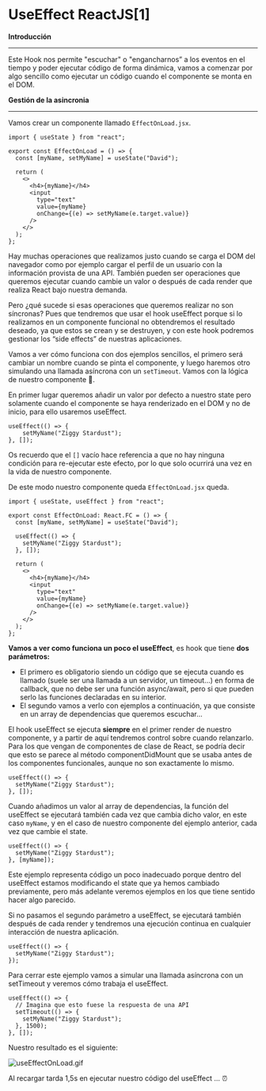 # UseEffect ReactJS[1]

**Introducción**

---

Este Hook nos permite "escuchar" o "engancharnos” a los eventos en el tiempo y poder ejecutar código de forma dinámica, vamos a comenzar por algo sencillo como ejecutar un código cuando el componente se monta en el DOM. 

**Gestión de la asincronia**

---

Vamos  crear un componente llamado `EffectOnLoad.jsx`.

```tsx
import { useState } from "react";

export const EffectOnLoad = () => {
  const [myName, setMyName] = useState("David");

  return (
    <>
      <h4>{myName}</h4>
      <input
        type="text"
        value={myName}
        onChange={(e) => setMyName(e.target.value)}
      />
    </>
  );
};
```

Hay muchas operaciones que realizamos justo cuando se carga el DOM del navegador como por ejemplo cargar el perfil de un usuario con la información provista de una API. También pueden ser operaciones que queremos ejecutar cuando cambie un valor o después de cada render que realiza React bajo nuestra demanda. 

Pero ¿qué sucede si esas operaciones que queremos realizar no son síncronas? Pues que tendremos que usar el hook useEffect porque si lo realizamos en un componente funcional no obtendremos el resultado deseado, ya que estos se crean y se destruyen, y con este hook podremos gestionar los “side effects” de nuestras aplicaciones.

Vamos a ver cómo funciona con dos ejemplos sencillos, el primero será cambiar un nombre cuando se pinta el componente, y luego haremos otro simulando una llamada asíncrona con un `setTimeout`. Vamos con la lógica de nuestro componente 🚀.

En primer lugar queremos añadir un valor por defecto a nuestro state pero solamente cuando el componente se haya renderizado en el DOM y no de inicio, para ello usaremos useEffect.

```tsx
useEffect(() => {
	setMyName("Ziggy Stardust");
}, []);
```

Os recuerdo que el `[]` vacío hace referencia a que no hay ninguna condición para re-ejecutar este efecto, por lo que solo ocurrirá una vez en la vida de nuestro componente.

De este modo nuestro componente queda `EffectOnLoad.jsx` queda.

```tsx
import { useState, useEffect } from "react";

export const EffectOnLoad: React.FC = () => {
  const [myName, setMyName] = useState("David");

  useEffect(() => {
    setMyName("Ziggy Stardust");
  }, []);

  return (
    <>
      <h4>{myName}</h4>
      <input
        type="text"
        value={myName}
        onChange={(e) => setMyName(e.target.value)}
      />
    </>
  );
};
```

**Vamos a ver como funciona un poco el useEffect**, es hook que tiene **dos parámetros:**

- El primero es obligatorio siendo un código que se ejecuta cuando es llamado (suele ser una llamada a un servidor, un timeout...) en forma de callback, que no debe ser una función async/await, pero si que pueden serlo las funciones declaradas en su interior.
- El segundo vamos a verlo con ejemplos a continuación, ya que consiste en un array de dependencias que queremos escuchar...

El hook useEffect se ejecuta **siempre** en el primer render de nuestro componente, y a partir de aquí tendremos control sobre cuando relanzarlo. Para los que vengan de componentes de clase de React, se podría decir que esto se parece al método componentDidMount que se usaba antes de los componentes funcionales, aunque no son exactamente lo mismo.

```tsx
useEffect(() => {
  setMyName("Ziggy Stardust");
}, []);
```

Cuando añadimos un valor al array de dependencias, la función del useEffect se ejecutará también cada vez que cambia dicho valor, en este caso `myName`, y en el caso de nuestro componente del ejemplo anterior, cada vez que cambie el state.

```tsx
useEffect(() => {
  setMyName("Ziggy Stardust");
}, [myName]);
```

Este ejemplo representa código un poco inadecuado porque dentro del useEffect estamos modificando el state que ya hemos cambiado previamente, pero más adelante veremos ejemplos en los que tiene sentido hacer algo parecido.

Si no pasamos el segundo parámetro a useEffect, se ejecutará también después de cada render y tendremos una ejecución continua en cualquier interacción de nuestra aplicación.

```tsx
useEffect(() => {
  setMyName("Ziggy Stardust");
});
```

Para cerrar este ejemplo vamos a simular una llamada asíncrona con un setTimeout y veremos cómo trabaja el useEffect.

```tsx
useEffect(() => {
  // Imagina que esto fuese la respuesta de una API
  setTimeout(() => {
    setMyName("Ziggy Stardust");
  }, 1500);
}, []);
```

Nuestro resultado es el siguiente:

![useEffectOnLoad.gif](UseEffect%20ReactJS%5B1%5D%20dc913d4423114e8e8a0ab6c5eecd7462/useEffectOnLoad.gif)

Al recargar tarda 1,5s en ejecutar nuestro código del useEffect ... ⏰
